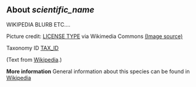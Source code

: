 **About *scientific_name***
-------------------------

WIKIPEDIA BLURB ETC....

Picture credit: [LICENSE TYPE]() via Wikimedia Commons [(Image source)](JPG_SOURCE)

Taxonomy ID [TAX_ID](https://www.uniprot.org/taxonomy/TAX_ID)

(Text from [Wikipedia](https://en.wikipedia.org/).)

**More information**
General information about this species can be found in [Wikipedia](WIKI_URL)

